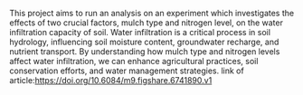 
This project aims to run an analysis on an experiment which investigates the effects of two crucial factors, mulch type and nitrogen level, on the water infiltration capacity of soil. Water infiltration is a critical process in soil hydrology, influencing soil moisture content, groundwater recharge, and nutrient transport. By understanding how mulch type and nitrogen levels affect water infiltration, we can enhance agricultural practices, soil conservation efforts, and water management strategies.
link of article:https://doi.org/10.6084/m9.figshare.6741890.v1
